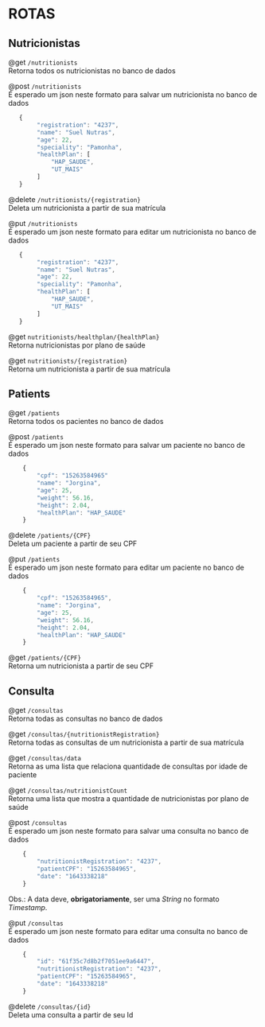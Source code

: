 # ROTAS 
## Nutricionistas 
@get `/nutritionists`\
Retorna todos os nutricionistas no banco de dados

@post `/nutritionists`\
É esperado um json neste formato para salvar um nutricionista no banco de dados
```js
   {
        "registration": "4237",
        "name": "Suel Nutras",
        "age": 22,
        "speciality": "Pamonha",
        "healthPlan": [
            "HAP_SAUDE",
            "UT_MAIS"
        ]
   }
```

@delete `/nutritionists/{registration}`\
Deleta um nutricionista a partir de sua matrícula

@put `/nutritionists`\
É esperado um json neste formato para editar um nutricionista no banco de dados
```js
   {
        "registration": "4237",
        "name": "Suel Nutras",
        "age": 22,
        "speciality": "Pamonha",
        "healthPlan": [
            "HAP_SAUDE",
            "UT_MAIS"
        ]
   }
```

@get `nutritionists/healthplan/{healthPlan}`\
Retorna nutricionistas por plano de saúde

@get `nutritionists/{registration}`\
Retorna um nutricionista a partir de sua matrícula


## Patients

@get `/patients`\
Retorna todos os pacientes no banco de dados

@post `/patients`\
É esperado um json neste formato para salvar um paciente no banco de dados
```js
    {
        "cpf": "15263584965"
        "name": "Jorgina",
        "age": 25,
        "weight": 56.16,
        "height": 2.04,
        "healthPlan": "HAP_SAUDE"
    }
```

@delete `/patients/{CPF}`\
Deleta um paciente a partir de seu CPF

@put `/patients`\
É esperado um json neste formato para editar um paciente no banco de dados
```js
    {
        "cpf": "15263584965",
        "name": "Jorgina",
        "age": 25,
        "weight": 56.16,
        "height": 2.04,
        "healthPlan": "HAP_SAUDE"
    }
```

@get `/patients/{CPF}`\
Retorna um nutricionista a partir de seu CPF


## Consulta

@get `/consultas`\
Retorna todas as consultas no banco de dados

@get `/consultas/{nutritionistRegistration}`\
Retorna todas as consultas de um nutricionista a partir de sua matrícula

@get `/consultas/data`\
Retorna as uma lista que relaciona quantidade de consultas por idade de paciente

@get `/consultas/nutritionistCount`\
Retorna uma lista que mostra a quantidade de nutricionistas por plano de saúde

@post `/consultas`\
É esperado um json neste formato para salvar uma consulta no banco de dados
```js
    {
        "nutritionistRegistration": "4237",
        "patientCPF": "15263584965",
        "date": "1643338218"
    }
```
Obs.: A data deve, **obrigatoriamente**, ser uma *String* no formato *Timestamp*.

@put `/consultas`\
É esperado um json neste formato para editar uma consulta no banco de dados
```js
    {
        "id": "61f35c7d8b2f7051ee9a6447",
        "nutritionistRegistration": "4237",
        "patientCPF": "15263584965",
        "date": "1643338218"
    }
```

@delete `/consultas/{id}`\
Deleta uma consulta a partir de seu Id










